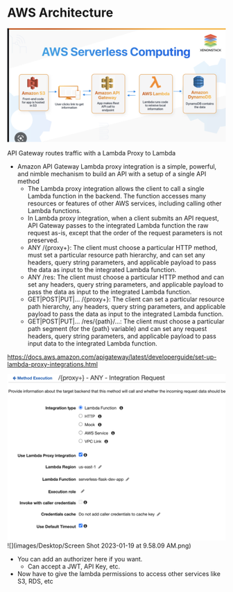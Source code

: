 # AWS Architecture
![](images/10.png)

API Gateway routes traffic with a Lambda Proxy to Lambda
* Amazon API Gateway Lambda proxy integration is a simple, powerful, and nimble mechanism to build an API with a setup of a single API method
  * The Lambda proxy integration allows the client to call a single Lambda function in the backend. 
    The function accesses many resources or features of other AWS services, including calling other Lambda functions.
  * In Lambda proxy integration, when a client submits an API request, API Gateway passes to the integrated Lambda 
    function the raw request as-is, except that the order of the request parameters is not preserved.
  * ANY /{proxy+}: The client must choose a particular HTTP method, must set a particular resource path hierarchy,
    and can set any headers, query string parameters, and applicable payload to pass the data as input to the integrated Lambda function.
  * ANY /res: The client must choose a particular HTTP method and can set any headers, query string parameters,
    and applicable payload to pass the data as input to the integrated Lambda function.
  * GET|POST|PUT|... /{proxy+}: The client can set a particular resource path hierarchy, any headers, query string parameters,
    and applicable payload to pass the data as input to the integrated Lambda function.
  * GET|POST|PUT|... /res/{path}/...: The client must choose a particular path segment (for the {path} variable) 
    and can set any request headers, query string parameters, and applicable payload to pass input data to the integrated Lambda function.

https://docs.aws.amazon.com/apigateway/latest/developerguide/set-up-lambda-proxy-integrations.html

![](images/11.png)
![](images/Desktop/Screen Shot 2023-01-19 at 9.58.09 AM.png)
- You can add an authorizer here if you want.
  - Can accept a JWT, API Key, etc.
- Now have to give the lambda permissions to access other services like S3, RDS, etc
